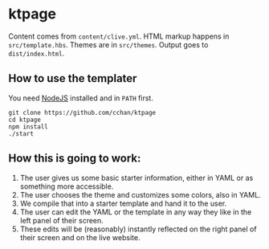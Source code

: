 # ktpage

Content comes from `content/clive.yml`. HTML markup happens in `src/template.hbs`.
Themes are in `src/themes`. Output goes to `dist/index.html`.

## How to use the templater

You need [NodeJS](https://nodejs.org) installed and in `PATH` first.

    git clone https://github.com/cchan/ktpage
    cd ktpage
    npm install
    ./start

## How this is going to work:

1. The user gives us some basic starter information, either in YAML or as something more accessible.
2. The user chooses the theme and customizes some colors, also in YAML.
3. We compile that into a starter template and hand it to the user.
4. The user can edit the YAML or the template in any way they like in the left panel of their screen.
5. These edits will be (reasonably) instantly reflected on the right panel of their screen and on the live website.
